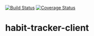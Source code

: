 [![Build Status](https://travis-ci.org/PeerProg/habit-tracker-client.svg?branch=develop)](https://travis-ci.org/PeerProg/habit-tracker-client)
[![Coverage Status](https://coveralls.io/repos/github/PeerProg/habit-tracker-client/badge.svg?branch=develop)](https://coveralls.io/github/PeerProg/habit-tracker-client?branch=develop)

# habit-tracker-client
